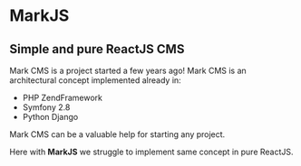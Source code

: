# MarkJS #

## Simple and pure ReactJS CMS ##

Mark CMS is a project started a few years ago!
Mark CMS is an architectural concept implemented already in:
- PHP ZendFramework
- Symfony 2.8
- Python Django

Mark CMS can be a valuable help for starting any project.

Here with **MarkJS** we struggle to implement same concept in pure ReactJS.
